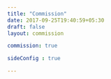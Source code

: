 ```yaml
---
title: "Commission"
date: 2017-09-25T19:40:59+05:30
draft: false
layout: commission

commission: true

sideConfig : true

---
```


